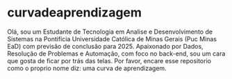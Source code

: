# curvadeaprendizagem
Olá, sou um Estudante de Tecnologia em Analise e Desenvolvimento de Sistemas na Pontifícia Universidade Católica de Minas Gerais (Puc Minas EaD) com previsão de conclusão para 2025.   Apaixonado por Dados, Resolução de Problemas e Automação, com foco no back-end, sou um cara que gosta de ficar por trás das telas. 
Por favor, encare esse repositorio como o proprio nome diz: uma curva de aprendizagem.

 
